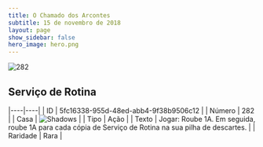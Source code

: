 ```yaml
---
title: O Chamado dos Arcontes
subtitle: 15 de novembro de 2018
layout: page
show_sidebar: false
hero_image: hero.png
---
```


![282](https://cdn.keyforgegame.com/media/card_front/pt/341_282_4F97HV2RJ9FC_pt.png)

## Serviço de Rotina

|----|----|
| ID | 5fc16338-955d-48ed-abb4-9f38b9506c12 |
| Número | 282 |
| Casa | ![Shadows](https://archonarcana.com/images/thumb/e/ee/Shadows.png/22px-Shadows.png "Sombras") |
| Tipo | Ação |
| Texto | Jogar: Roube 1A. Em seguida, roube 1A para cada cópia de Serviço de Rotina na sua pilha de descartes. |
| Raridade | Rara |
